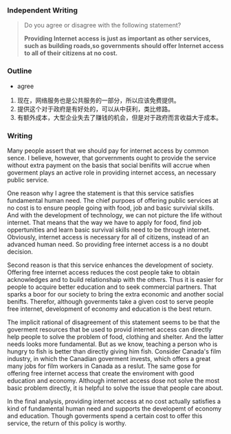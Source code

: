 ### Independent Writing 

> Do you agree or disagree with the following statement? 
>
> **Providing Internet access is just as important as other services, such as building roads,so governments should offer Internet access to all of their citizens at no cost.**



### Outline

- agree

1. 现在，网络服务也是公共服务的一部分，所以应该免费提供。
2. 提供这个对于政府是有好处的，可以从中获利，类比修路。
3. 有额外成本，大型企业失去了赚钱的机会，但是对于政府而言收益大于成本。




### Writing


Many people assert that we should pay for internet access by common sence. I believe, however, that gorvernments ought to provide the service without extra payment on the basis that social benifits will accrue when goverment plays an active role in providing internet access, an necessary public service.



One reason why I agree the statement is that this service satisfies fundamental human need. The chief purpoes of offering public services at no cost is to ensure people going with food, job and basic survivial skills. And with the development of technology, we can not picture the life without internet. That means that the way we have to apply for food, find job oppertunities and learn basic survival skills need to be through internet. Obviously, internet access is necessary for all of citizens, instead of an advanced human need. So providing free internet access is a no doubt decision.



Second reason is that this service enhances the development of society. Offering free internet access reduces the cost people take to obtain acknowledges and to build relationshaip with the others. Thus it is easier for people to acquire better education and to seek commercial partners. That sparks a boor for our society to bring the extra economic and another social benifts. Therefor, although goverments take a given cost to serve people free internet, development of economy and education is the best return.



The implicit rational of disagreement of this statement seems to be that the goverment resources that be used to provid internet access can directly help people to solve the problem of food, clothing and shelter. And the latter needs looks more fundamental. But as we know, teaching a person who is hungry to fish is better than directly giving him fish. Consider Canada's film industry, in which the Canadian goverment invests, which offers a great many jobs for film workers in Canada as a reslut. The same gose for offering free internet access that create the enviroment with good education and economy. Although internet access dose not solve the most basic problem directly, it is helpful to solve the issue that people care about.



In the final analysis, providing internet access at no cost actually satisfies a kind of fundamental human need and supports the developemt of economy and education. Though goverments spend a certain cost to offer this service, the return of this policy is worthy.